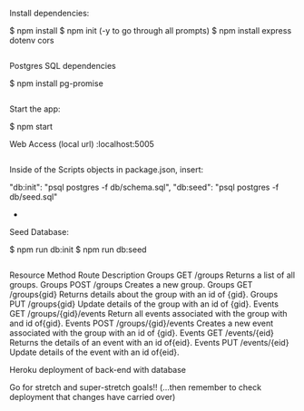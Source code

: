 Install dependencies:

$ npm install
$ npm init (-y to go through all prompts)
$ npm install express dotenv cors

```

```

Postgres SQL dependencies

$ npm install pg-promise

```

```

Start the app:

$ npm start

Web Access (local url) :localhost:5005

```

```

Inside of the Scripts objects in package.json, insert:

"db:init": "psql postgres -f db/schema.sql",
"db:seed": "psql postgres -f db/seed.sql"

-

Seed Database:

$ npm run db:init
$ npm run db:seed

```

```

Resource Method Route Description
Groups GET /groups Returns a list of all groups.
Groups POST /groups Creates a new group.
Groups GET /groups{gid} Returns details about the group with an id of {gid}.
Groups PUT /groups{gid} Update details of the group with an id of {gid}.
Events GET /groups/{gid}/events Return all events associated with the group with and id of{gid}.
Events POST /groups/{gid}/events Creates a new event associated with the group with an id of {gid}.
Events GET /events/{eid} Returns the details of an event with an id of{eid}.
Events PUT /events/{eid} Update details of the event with an id of{eid}.

Heroku deployment of back-end with database

Go for stretch and super-stretch goals!!
(...then remember to check deployment that changes have carried over)
